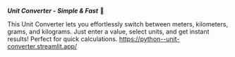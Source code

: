 <!-- uv init unit-convertter
cd unit-converter
uv add streamlit
.venv\Scripts\activate vertical environment activate kr deta  hy
 -->

<!-- Streamlit:



Yeh ek Python framework hai jo interactive web apps banane ke liye use hota hai.

Machine learning models, dashboards, ya simple data apps ke liye best hai.

Frontend automatically generate karta hai, React ya HTML ki zaroorat nahi hoti. -->


<!-- hame apne uv k verctail environment ko active bhi krna hy -->


***Unit Converter - Simple & Fast*** 🔄

This Unit Converter lets you effortlessly switch between meters, kilometers, grams, and kilograms. Just enter a value, select units, and get instant results! Perfect for quick calculations. 
https://python--unit-converter.streamlit.app/
